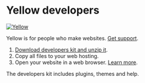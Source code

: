 Yellow developers
=================
[![Yellow](https://raw.githubusercontent.com/datenstrom/yellow-developers/master/media/images/yellow-photo.jpg)](http://datenstrom.se/yellow)

Yellow is for people who make websites. [Get support](http://developers.datenstrom.se/help/support).

1. [Download developers kit and unzip it](https://github.com/datenstrom/yellow-developers/archive/master.zip).  
2. Copy all files to your web hosting.  
3. Open your website in a web browser. [Learn more](http://developers.datenstrom.se/help/).

The developers kit includes plugins, themes and help.